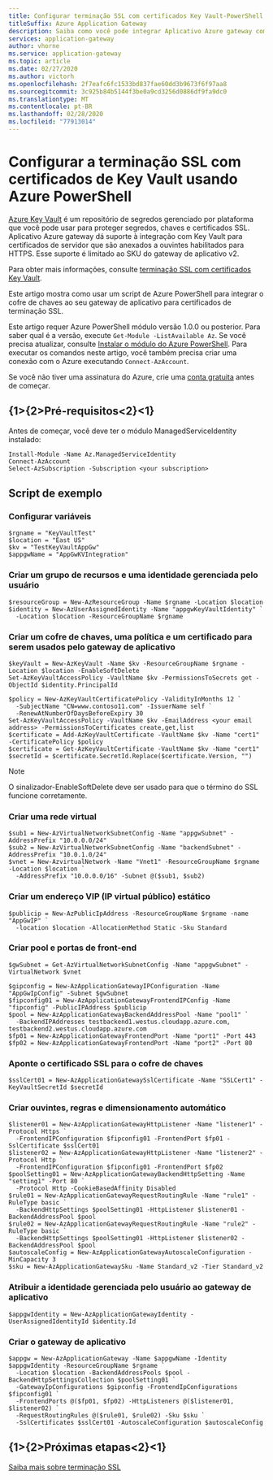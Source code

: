 ```yaml
---
title: Configurar terminação SSL com certificados Key Vault-PowerShell
titleSuffix: Azure Application Gateway
description: Saiba como você pode integrar Aplicativo Azure gateway com Key Vault para certificados de servidor que são anexados a ouvintes habilitados para HTTPS.
services: application-gateway
author: vhorne
ms.service: application-gateway
ms.topic: article
ms.date: 02/27/2020
ms.author: victorh
ms.openlocfilehash: 2f7eafc6fc1533bd837fae60dd3b9673f6f97aa8
ms.sourcegitcommit: 3c925b84b5144f3be0a9cd3256d0886df9fa9dc0
ms.translationtype: MT
ms.contentlocale: pt-BR
ms.lasthandoff: 02/28/2020
ms.locfileid: "77913014"
---
```

# <a name="configure-ssl-termination-with-key-vault-certificates-by-using-azure-powershell"></a>Configurar a terminação SSL com certificados de Key Vault usando Azure PowerShell

[Azure Key Vault](../key-vault/key-vault-overview.md) é um repositório de segredos gerenciado por plataforma que você pode usar para proteger segredos, chaves e certificados SSL. Aplicativo Azure gateway dá suporte à integração com Key Vault para certificados de servidor que são anexados a ouvintes habilitados para HTTPS. Esse suporte é limitado ao SKU do gateway de aplicativo v2.

Para obter mais informações, consulte [terminação SSL com certificados Key Vault](key-vault-certs.md).

Este artigo mostra como usar um script de Azure PowerShell para integrar o cofre de chaves ao seu gateway de aplicativo para certificados de terminação SSL.

Este artigo requer Azure PowerShell módulo versão 1.0.0 ou posterior. Para saber qual é a versão, execute `Get-Module -ListAvailable Az`. Se você precisa atualizar, consulte [Instalar o módulo do Azure PowerShell](/powershell/azure/install-az-ps). Para executar os comandos neste artigo, você também precisa criar uma conexão com o Azure executando `Connect-AzAccount`.

Se você não tiver uma assinatura do Azure, crie uma [conta gratuita](https://azure.microsoft.com/free/?WT.mc_id=A261C142F) antes de começar.

## <a name="prerequisites"></a>{1&gt;{2&gt;Pré-requisitos&lt;2}&lt;1}

Antes de começar, você deve ter o módulo ManagedServiceIdentity instalado:

```azurepowershell
Install-Module -Name Az.ManagedServiceIdentity
Connect-AzAccount
Select-AzSubscription -Subscription <your subscription>
```

## <a name="example-script"></a>Script de exemplo

### <a name="set-up-variables"></a>Configurar variáveis

```azurepowershell
$rgname = "KeyVaultTest"
$location = "East US"
$kv = "TestKeyVaultAppGw"
$appgwName = "AppGwKVIntegration"
```

### <a name="create-a-resource-group-and-a-user-managed-identity"></a>Criar um grupo de recursos e uma identidade gerenciada pelo usuário

```azurepowershell
$resourceGroup = New-AzResourceGroup -Name $rgname -Location $location
$identity = New-AzUserAssignedIdentity -Name "appgwKeyVaultIdentity" `
  -Location $location -ResourceGroupName $rgname
```

### <a name="create-a-key-vault-policy-and-certificate-to-be-used-by-the-application-gateway"></a>Criar um cofre de chaves, uma política e um certificado para serem usados pelo gateway de aplicativo

```azurepowershell
$keyVault = New-AzKeyVault -Name $kv -ResourceGroupName $rgname -Location $location -EnableSoftDelete 
Set-AzKeyVaultAccessPolicy -VaultName $kv -PermissionsToSecrets get -ObjectId $identity.PrincipalId

$policy = New-AzKeyVaultCertificatePolicy -ValidityInMonths 12 `
  -SubjectName "CN=www.contoso11.com" -IssuerName self `
  -RenewAtNumberOfDaysBeforeExpiry 30
Set-AzKeyVaultAccessPolicy -VaultName $kv -EmailAddress <your email address> -PermissionsToCertificates create,get,list
$certificate = Add-AzKeyVaultCertificate -VaultName $kv -Name "cert1" -CertificatePolicy $policy
$certificate = Get-AzKeyVaultCertificate -VaultName $kv -Name "cert1"
$secretId = $certificate.SecretId.Replace($certificate.Version, "")
```
> [!NOTE]
> O sinalizador-EnableSoftDelete deve ser usado para que o término do SSL funcione corretamente.

### <a name="create-a-virtual-network"></a>Criar uma rede virtual

```azurepowershell
$sub1 = New-AzVirtualNetworkSubnetConfig -Name "appgwSubnet" -AddressPrefix "10.0.0.0/24"
$sub2 = New-AzVirtualNetworkSubnetConfig -Name "backendSubnet" -AddressPrefix "10.0.1.0/24"
$vnet = New-AzvirtualNetwork -Name "Vnet1" -ResourceGroupName $rgname -Location $location `
  -AddressPrefix "10.0.0.0/16" -Subnet @($sub1, $sub2)
```

### <a name="create-a-static-public-virtual-ip-vip-address"></a>Criar um endereço VIP (IP virtual público) estático

```azurepowershell
$publicip = New-AzPublicIpAddress -ResourceGroupName $rgname -name "AppGwIP" `
  -location $location -AllocationMethod Static -Sku Standard
```

### <a name="create-pool-and-front-end-ports"></a>Criar pool e portas de front-end

```azurepowershell
$gwSubnet = Get-AzVirtualNetworkSubnetConfig -Name "appgwSubnet" -VirtualNetwork $vnet

$gipconfig = New-AzApplicationGatewayIPConfiguration -Name "AppGwIpConfig" -Subnet $gwSubnet
$fipconfig01 = New-AzApplicationGatewayFrontendIPConfig -Name "fipconfig" -PublicIPAddress $publicip
$pool = New-AzApplicationGatewayBackendAddressPool -Name "pool1" `
  -BackendIPAddresses testbackend1.westus.cloudapp.azure.com, testbackend2.westus.cloudapp.azure.com
$fp01 = New-AzApplicationGatewayFrontendPort -Name "port1" -Port 443
$fp02 = New-AzApplicationGatewayFrontendPort -Name "port2" -Port 80
```

### <a name="point-the-ssl-certificate-to-your-key-vault"></a>Aponte o certificado SSL para o cofre de chaves

```azurepowershell
$sslCert01 = New-AzApplicationGatewaySslCertificate -Name "SSLCert1" -KeyVaultSecretId $secretId
```

### <a name="create-listeners-rules-and-autoscale"></a>Criar ouvintes, regras e dimensionamento automático

```azurepowershell
$listener01 = New-AzApplicationGatewayHttpListener -Name "listener1" -Protocol Https `
  -FrontendIPConfiguration $fipconfig01 -FrontendPort $fp01 -SslCertificate $sslCert01
$listener02 = New-AzApplicationGatewayHttpListener -Name "listener2" -Protocol Http `
  -FrontendIPConfiguration $fipconfig01 -FrontendPort $fp02
$poolSetting01 = New-AzApplicationGatewayBackendHttpSetting -Name "setting1" -Port 80 `
  -Protocol Http -CookieBasedAffinity Disabled
$rule01 = New-AzApplicationGatewayRequestRoutingRule -Name "rule1" -RuleType basic `
  -BackendHttpSettings $poolSetting01 -HttpListener $listener01 -BackendAddressPool $pool
$rule02 = New-AzApplicationGatewayRequestRoutingRule -Name "rule2" -RuleType basic `
  -BackendHttpSettings $poolSetting01 -HttpListener $listener02 -BackendAddressPool $pool
$autoscaleConfig = New-AzApplicationGatewayAutoscaleConfiguration -MinCapacity 3
$sku = New-AzApplicationGatewaySku -Name Standard_v2 -Tier Standard_v2
```

### <a name="assign-the-user-managed-identity-to-the-application-gateway"></a>Atribuir a identidade gerenciada pelo usuário ao gateway de aplicativo

```azurepowershell
$appgwIdentity = New-AzApplicationGatewayIdentity -UserAssignedIdentityId $identity.Id
```

### <a name="create-the-application-gateway"></a>Criar o gateway de aplicativo

```azurepowershell
$appgw = New-AzApplicationGateway -Name $appgwName -Identity $appgwIdentity -ResourceGroupName $rgname `
  -Location $location -BackendAddressPools $pool -BackendHttpSettingsCollection $poolSetting01 `
  -GatewayIpConfigurations $gipconfig -FrontendIpConfigurations $fipconfig01 `
  -FrontendPorts @($fp01, $fp02) -HttpListeners @($listener01, $listener02) `
  -RequestRoutingRules @($rule01, $rule02) -Sku $sku `
  -SslCertificates $sslCert01 -AutoscaleConfiguration $autoscaleConfig
```

## <a name="next-steps"></a>{1&gt;{2&gt;Próximas etapas&lt;2}&lt;1}

[Saiba mais sobre terminação SSL](ssl-overview.md)
